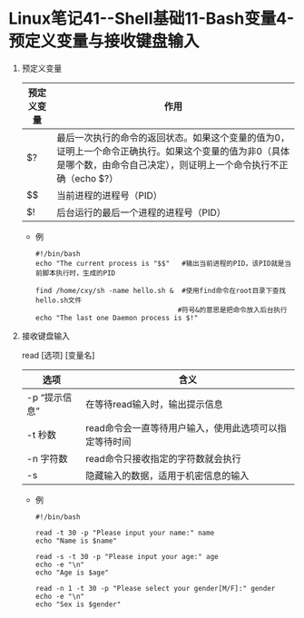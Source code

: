 # Linux笔记41--Shell基础11-Bash变量4-预定义变量与接收键盘输入

1. 预定义变量

   | 预定义变量 | 作用                                                         |
   | ---------- | ------------------------------------------------------------ |
   | $?         | 最后一次执行的命令的返回状态。如果这个变量的值为0，证明上一个命令正确执行。如果这个变量的值为非0（具体是哪个数，由命令自己决定），则证明上一个命令执行不正确（echo $?） |
   | $$         | 当前进程的进程号（PID）                                      |
   | $!         | 后台运行的最后一个进程的进程号（PID）                        |

   + 例

     ```
     #!/bin/bash
     echo "The current process is "$$"   #输出当前进程的PID，该PID就是当前脚本执行时，生成的PID
     
     find /home/cxy/sh -name hello.sh &  #使用find命令在root目录下查找hello.sh文件
     							        #符号&的意思是把命令放入后台执行
     echo "The last one Daemon process is $!"
     ```

2. 接收键盘输入

   read [选项] [变量名]

   | 选项          | 含义                                                   |
   | ------------- | ------------------------------------------------------ |
   | -p “提示信息” | 在等待read输入时，输出提示信息                         |
   | -t 秒数       | read命令会一直等待用户输入，使用此选项可以指定等待时间 |
   | -n 字符数     | read命令只接收指定的字符数就会执行                     |
   | -s            | 隐藏输入的数据，适用于机密信息的输入                   |

   + 例

     ```
     #!/bin/bash
     
     read -t 30 -p "Please input your name:" name
     echo "Name is $name"
     
     read -s -t 30 -p "Please input your age:" age
     echo -e "\n"
     echo "Age is $age"
     
     read -n 1 -t 30 -p "Please select your gender[M/F]:" gender
     echo -e "\n"
     echo "Sex is $gender"
     
     ```

     
